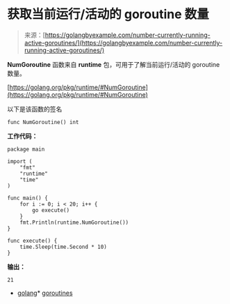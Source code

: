 <!--yml

类别：未分类

日期：2024-10-13 06:09:42

-->

# 获取当前运行/活动的 goroutine 数量

> 来源：[https://golangbyexample.com/number-currently-running-active-goroutines/](https://golangbyexample.com/number-currently-running-active-goroutines/)

**NumGoroutine** 函数来自 **runtime** 包，可用于了解当前运行/活动的 goroutine 数量。

[https://golang.org/pkg/runtime/#NumGoroutine](https://golang.org/pkg/runtime/#NumGoroutine)

以下是该函数的签名

```
func NumGoroutine() int
```

**工作代码：**

```
package main

import (
    "fmt"
    "runtime"
    "time"
)

func main() {
    for i := 0; i < 20; i++ {
        go execute()
    }
    fmt.Println(runtime.NumGoroutine())
}

func execute() {
    time.Sleep(time.Second * 10)
}
```

**输出：**

```
21
```

+   [golang](https://golangbyexample.com/tag/golang/)*   [goroutines](https://golangbyexample.com/tag/goroutines/)
